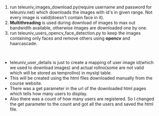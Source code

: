 <ol><li>run teleuniv_images_download.py(require username and password for teleuniv.net) which downloads the images with id's in given range.
Not every image is valid(doesn't contain face in it).</li>
<li><b>Multithreading</b> is used during download of images to max out bandwidth available, otherwise images are downloaded one by one.</li>
<li>run teleuniv_users_opencv_face_detection.py to keep the images containing only faces and remove others using <b>opencv</b> and haarcascade.</li>
</ol>
<br>
<ul><li>teleuniv_user_details is just to create a mapping of user image id(which we used to download images) and actual rollno(some are not valid which will be stored as temprollno) in myslql table.</li>
    <li>This will be created using the html files downloaded manually from the course website.</li>
    <li>There was a get parameter in the url of the downloaded html pages which tells how many users to display.</li>
    <li>Also there was a count of how many users are registered. So I changed the get parameter to the count and got all the users and saved the html file.</li>
</ul>
